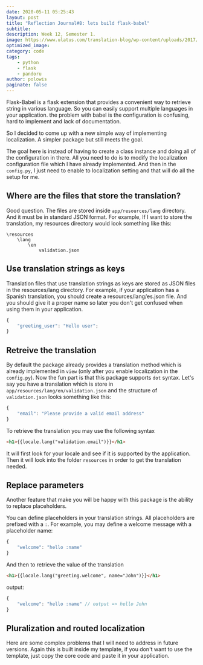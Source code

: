 ```yaml
---
date: 2020-05-11 05:25:43
layout: post
title: "Reflection Journal#8: lets build flask-babel"
subtitle:
description: Week 12, Semester 1.
image: https://www.ulatus.com/translation-blog/wp-content/uploads/2017/04/Web_Localization.jpg
optimized_image:
category: code
tags: 
    - python
    - flask
    - pandoru
author: polowis
paginate: false
---
```


Flask-Babel is a flask extension that provides a convenient way to retrieve string in various language. So you can easily support multiple languages in your application. the problem with babel is the configuration is confusing, hard to implement and lack of documentation. 

So I decided to come up with a new simple way of implementing localization. A simpler package but still meets the goal. 

The goal here is instead of having to create a class instance and doing all of the configuration in there. All you need to do is to modify the localization configuration file which I have already implemented. And then in the ```config.py```, I just need to enable to localization setting and that will do all the setup for me.

## Where are the files that store the translation?

Good question. The files are stored inside ```app/resources/lang``` directory. And it must be in standard JSON format. For example, If I want to store the translation, my resources directory would look something like this:
```
\resources
    \lang
        \en
            validation.json

```

## Use translation strings as keys

Translation files that use translation strings as keys are stored as JSON files in the resources/lang directory. For example, if your application has a Spanish translation, you should create a resources/lang/es.json file. And you should give it a proper name so later you don't get confused when using them in your application. 
```js
{
    "greeting_user": "Hello user";
}
```

## Retreive the translation

By default the package already provides a translation method which is already implemented in ```view``` (only after you enable localization in the ```config.py```). Now the fun part is that this package supports ```dot``` syntax. Let's say you have a translation which is store in ```app/resources/lang/en/validation.json``` and the structure of ```validation.json``` looks something like this:

```js
{
    "email": "Please provide a valid email address"
}
```

To retrieve the translation you may use the following syntax 

```html
<h1>{{locale.lang("validation.email")}}</h1>
```

It will first look for your locale and see if it is supported by the application. Then it will look into the folder ```resources``` in order to get the translation needed. 

## Replace parameters
Another feature that make you will be happy with this package is the ability to replace placeholders. 

You can define placeholders in your translation strings. All placeholders are prefixed with a ```:```. For example, you may define a welcome message with a placeholder name:
```js
{
    "welcome": "hello :name"
}
```
And then to retrieve the value of the translation


```html
<h1>{{locale.lang("greeting.welcome", name="John")}}</h1>
```

output: 
```js
{
    "welcome": "hello :name" // output => hello John
}
```

## Pluralization and routed localization

Here are some complex problems that I will need to address in future versions. Again this is built inside my template, if you don't want to use the template, just copy the core code and paste it in your application. 
